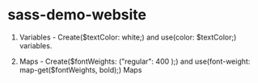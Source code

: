 # sass-demo-website

1. Variables - Create($textColor: white;) and use(color: $textColor;) variables.

2. Maps - Create($fontWeights: ("regular": 400 );) and use(font-weight: map-get($fontWeights, bold);) Maps
